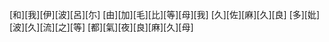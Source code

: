 [和][我][伊][波][呂][尓] [由][加][毛][比][等][母][我] [久][佐][麻][久][良] [多][妣][波][久][流][之][等] [都][氣][夜][良][麻][久][母]

